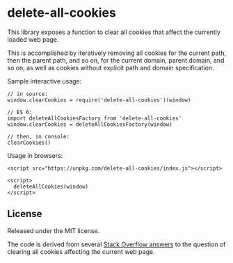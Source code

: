 # delete-all-cookies

This library exposes a function to clear all cookies that affect
the currently loaded web page.

This is accomplished by iteratively removing all cookies for the current
path, then the parent path, and so on, for the current domain, parent domain,
and so on, as well as cookies without explicit path and domain specification.

Sample interactive usage:

    // in source:
    window.clearCookies = require('delete-all-cookies')(window)
    
    // ES 6:
    import deleteAllCookiesFactory from 'delete-all-cookies'
    window.clearCookies = deleteAllCookiesFactory(window)

    // then, in console:
    clearCookies()

Usage in browsers:

    <script src="https://unpkg.com/delete-all-cookies/index.js"></script>
    
    <script>
      deleteAllCookies(window)
    </script>

## License

Released under the MIT license.

The code is derived from several
[Stack Overflow answers](http://stackoverflow.com/questions/179355/clearing-all-cookies-with-javascript)
to the question of clearing all cookies affecting the current web page.
